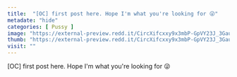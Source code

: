 ```yaml
---
title:  "[OC] first post here. Hope I'm what you're looking for 😜"
metadate: "hide"
categories: [ Pussy ]
image: "https://external-preview.redd.it/CircXifcxxy9x3mbP-GpVY23J_3Gau7EFQgXXoMIM8o.jpg?auto=webp&s=930dbe5f34f83b7d4c437b04e37118bf365dcffc"
thumb: "https://external-preview.redd.it/CircXifcxxy9x3mbP-GpVY23J_3Gau7EFQgXXoMIM8o.jpg?width=1080&crop=smart&auto=webp&s=4eec19677d571ee4102da6976a000d9b360c3a16"
visit: ""
---
```

[OC] first post here. Hope I'm what you're looking for 😜

